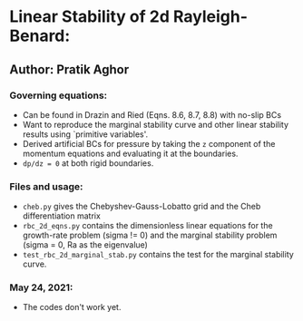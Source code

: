 # Linear Stability of 2d Rayleigh-Benard: 
## Author: Pratik Aghor
### Governing equations:
* Can be found in Drazin and Ried (Eqns. 8.6, 8.7, 8.8) with no-slip BCs
* Want to reproduce the marginal stability curve and other linear stability results using `primitive variables'.
* Derived artificial BCs for pressure by taking the ```z``` component of the momentum equations and evaluating it at the boundaries.
* ```dp/dz = 0``` at both rigid boundaries. 
### Files and usage: 

* ```cheb.py``` gives the Chebyshev-Gauss-Lobatto grid and the Cheb differentiation matrix
* ```rbc_2d_eqns.py``` contains the dimensionless linear equations for the growth-rate problem (sigma != 0) and the marginal stability problem (sigma = 0, Ra as the eigenvalue) 
* ```test_rbc_2d_marginal_stab.py``` contains the test for the marginal stability curve. 

### May 24, 2021:
* The codes don't work yet. 





